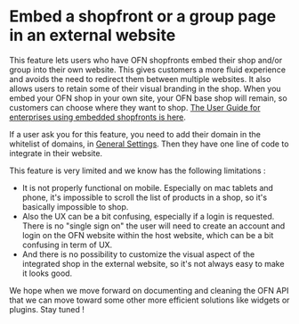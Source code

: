 # Embed a shopfront or a group page in an external website

This feature lets users who have OFN shopfronts embed their shop and/or group into their own website. This gives customers a more fluid experience and avoids the need to redirect them between multiple websites. It also allows users to retain some of their visual branding in the shop. When you embed your OFN shop in your own site, your OFN base shop will remain, so customers can choose where they want to shop. [The User Guide for enterprises using embedded shopfronts is here](https://ofn-user-guide.gitbooks.io/ofn-user-guide-master/content/embedded-shopfronts.html).

If a user ask you for this feature, you need to add their domain in the whitelist of domains, in [General Settings](../ofn-platform-configuration/general-settings.md). Then they have one line of code to integrate in their website.

This feature is very limited and we know has the following limitations :

* It is not properly functional on mobile. Especially on mac tablets and phone, it's impossible to scroll the list of products in a shop, so it's basically impossible to shop.
* Also the UX can be a bit confusing, especially if a login is requested. There is no "single sign on" the user will need to create an account and login on the OFN website within the host website, which can be a bit confusing in term of UX.
* And there is no possibility to customize the visual aspect of the integrated shop in the external website, so it's not always easy to make it looks good.

We hope when we move forward on documenting and cleaning the OFN API that we can move toward some other more efficient solutions like widgets or plugins. Stay tuned !

